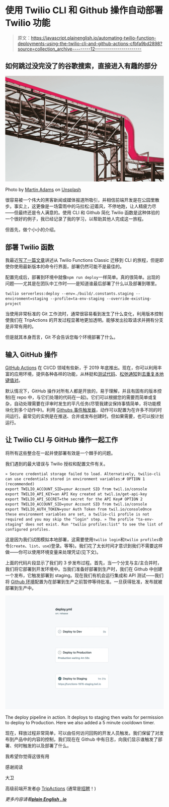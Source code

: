 # 使用 Twilio CLI 和 Github 操作自动部署 Twilio 功能

> 原文：<https://javascript.plainenglish.io/automating-twilio-function-deployments-using-the-twilio-cli-and-github-actions-cfbfa9bd2898?source=collection_archive---------12----------------------->

## 如何跳过没完没了的谷歌搜索，直接进入有趣的部分

![](img/d8edc554a9b5e89ea96c9efe36bdfced.png)

Photo by [Martin Adams](https://unsplash.com/@martinadams?utm_source=medium&utm_medium=referral) on [Unsplash](https://unsplash.com?utm_source=medium&utm_medium=referral)

很容易被一个伟大的黑客新闻或媒体报道所吸引，并相信前端开发是在公园里散步。事实上，这更像是一场雷雨中的马拉松:迎着风，不停地跑，让人精疲力尽——但最终还是令人满意的。使用 CLI 和 Github 简化 Twilio 函数是这种体验的一个很好的例子，我已经记录了我的学习，以帮助其他人完成这一旅程。

但首先，做个小小的介绍。

## 部署 Twilio 函数

我最近[写了一篇文章](/still-using-twilio-functions-classic-here-are-8-reasons-why-you-should-migrate-to-the-cli-8dcbec8b46a)讲述从 Twilio Functions Classic 迁移到 CLI 的旅程，但是即使你使用最新版本的命令行界面，部署仍然可能不是最佳的。

配置完成后，部署到环境中就像`npm run deploy`一样简单。真的很简单。出现的问题——尤其是在团队中工作时——是知道谁最后部署了什么以及部署到哪里。

```
twilio serverless:deploy --env=./build/.constants.staging --environment=staging --profile=ta-env-staging --override-existing-project
```

当使用非常标准的 Git 工作流时，通常很容易看到发生了什么变化，利用版本控制使我们在 TripActions 的开发过程显著地更加透明。能够发出拉取请求并拥有分支是非常有用的。

但是就其本身而言，Git 不会告诉您每个环境部署了什么。

## 输入 GitHub 操作

[GitHub Actions](https://github.com/features/actions) 在 CI/CD 领域有些新，于 2019 年底推出。现在，你可以利用丰富的应用环境，提供各种各样的功能，从林挺和[测试代码](/making-sonarcloud-play-nicely-with-jest-fa271f559024)、[松弛通知](https://github.com/marketplace/actions/slack-notify)到[去重复本地键值对](https://medium.davidendersby.me/micro-projects-a-fun-alternative-to-soul-sapping-side-projects-4112732caa8)。

默认情况下，GitHub 操作对所有人都是开放的，易于理解，并且有固有的版本控制(在 repo 中，与它们处理的代码在一起)。它们可以根据您的需要而简单或复杂，自动处理需要在评审时发生的平凡任务(尽管我建议保持事情简单，将功能模块化到多个动作中)。利用 [Githubs 事件触发器](https://docs.github.com/en/actions/reference/events-that-trigger-workflows)，动作可以配置为在许多不同的时间运行。最常见的实例是在推送、合并或发布创建时。但如果需要，也可以按计划运行。

## 让 Twilio CLI 与 GitHub 操作一起工作

将所有这些整合在一起并使部署有效是一个棘手的问题。

我们遇到的最大错误与 Twilio 授权和配置文件有关。

```
» Secure credential storage failed to load. Alternatively, twilio-cli can use credentials stored in environment variables:# OPTION 1 (recommended)
export TWILIO_ACCOUNT_SID=your Account SID from twil.io/console
export TWILIO_API_KEY=an API Key created at twil.io/get-api-key
export TWILIO_API_SECRET=the secret for the API Key# OPTION 2
export TWILIO_ACCOUNT_SID=your Account SID from twil.io/console
export TWILIO_AUTH_TOKEN=your Auth Token from twil.io/consoleOnce these environment variables are set, a twilio-cli profile is not required and you may skip the "login" step. » The profile "ta-env-staging" does not exist. Run "twilio profiles:list" to see the list of configured profiles.
```

这是因为我们试图模拟本地部署，这需要使用`twilio login`和`twilio profiles`命令(`create`、`list`、`use`)登录。等等)。我们花了太长时间才意识到我们不需要这样做——你可以使用环境变量来处理凭证(见下文)。

上面的代码片段显示了我们的 3 步发布过程。首先，当一个分支与主/主合并时，我们将它部署到开发环境中。当我们准备好部署到生产时，我们在 Github 中创建一个发布，它触发部署到 staging。现在我们有机会运行集成和 API 测试——我们将 [Github 环境](https://docs.github.com/en/actions/reference/environments)配置为在部署到生产之前暂停等待批准。一旦获得批准，发布就被部署到生产中。

![](img/3871eecfaaf28a12dc1f9dbfd4293202.png)

The deploy pipeline in action. It deploys to staging then waits for permission to deploy to Production. Here we also added a 5 minute cooldown timer.

现在，释放过程非常简单，可以由任何访问回购的开发人员触发。我们保留了对发布到产品中的内容的控制，我们现在在 Github 中有日志，向我们显示谁触发了部署、何时触发的以及部署了什么。

我希望你觉得这很有用

感谢阅读

大卫

高级前端开发者@ [TripActions](https://tripactions.com/) (通常是[招聘](https://grnh.se/cbeb241d1)！)

*更多内容请看*[***plain English . io***](http://plainenglish.io/)